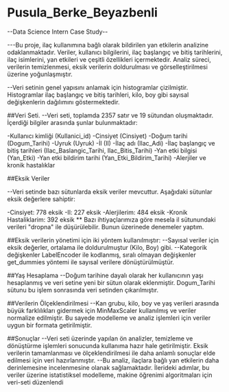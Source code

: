 # Pusula_Berke_Beyazbenli
--Data Science Intern Case Study--


---Bu proje, ilaç kullanımına bağlı olarak bildirilen yan etkilerin analizine odaklanmaktadır. Veriler, kullanıcı bilgilerini, ilaç başlangıç ve bitiş tarihlerini, ilaç isimlerini, yan etkileri ve çeşitli özellikleri içermektedir. Analiz süreci, verilerin temizlenmesi, eksik verilerin doldurulması ve görselleştirilmesi üzerine yoğunlaşmıştır.

--Veri setinin genel yapısını anlamak için histogramlar çizilmiştir. Histogramlar ilaç başlangıç ve bitiş tarihleri, kilo, boy gibi sayısal değişkenlerin dağılımını göstermektedir.

##Veri Seti.
--Veri seti, toplamda 2357 satır ve 19 sütundan oluşmaktadır. İçerdiği bilgiler arasında şunlar bulunmaktadır:

-Kullanıcı kimliği (Kullanici_id)
-Cinsiyet (Cinsiyet)
-Doğum tarihi (Dogum_Tarihi)
-Uyruk (Uyruk)
-İl (Il)
-İlaç adı (Ilac_Adi)
-İlaç başlangıç ve bitiş tarihleri (Ilac_Baslangic_Tarihi, Ilac_Bitis_Tarihi)
-Yan etki bilgisi (Yan_Etki)
-Yan etki bildirim tarihi (Yan_Etki_Bildirim_Tarihi)
-Alerjiler ve kronik hastalıklar

##Eksik Veriler

--Veri setinde bazı sütunlarda eksik veriler mevcuttur. Aşağıdaki sütunlar eksik değerlere sahiptir:

-Cinsiyet: 778 eksik
-Il: 227 eksik
-Alerjilerim: 484 eksik
-Kronik Hastaliklarim: 392 eksik
** Bazı ihtiyaçlarımıza göre mesela il sütunundaki verileri "dropna" ile düşürülebilir. Bunun üzerinede denemeler yaptım.

##Eksik verilerin yönetimi için iki yöntem kullanılmıştır:
--Sayısal veriler için eksik değerler, ortalama ile doldurulmuştur (Kilo, Boy) gibi.
--Kategorik değişkenler LabelEncoder ile kodlanmış, sıralı olmayan değişkenler get_dummies yöntemi ile sayısal verilere dönüştürülmüştür.

##Yaş Hesaplama
--Doğum tarihine dayalı olarak her kullanıcının yaşı hesaplanmış ve veri setine yeni bir sütun olarak eklenmiştir. Dogum_Tarihi sütunu bu işlem sonrasında veri setinden çıkarılmıştır.

##Verilerin Ölçeklendirilmesi
--Kan grubu, kilo, boy ve yaş verileri arasında büyük farklılıkları gidermek için MinMaxScaler kullanılmış ve veriler normalize edilmiştir. Bu sayede modelleme ve analiz işlemleri için veriler uygun bir formata getirilmiştir.

##Sonuçlar
--Veri seti üzerinde yapılan ön analizler, temizleme ve dönüştürme işlemleri sonucunda kullanıma hazır hale getirilmiştir. Eksik verilerin tamamlanması ve ölçeklendirilmesi ile daha anlamlı sonuçlar elde edilmesi için veri hazırlanmıştır. 
--Bu analiz, ilaçlara bağlı yan etkilerin daha derinlemesine incelenmesine olanak sağlamaktadır. İlerideki adımlar, bu veriler üzerine istatistiksel modelleme, makine öğrenimi algoritmaları için veri-seti düzenlendi


